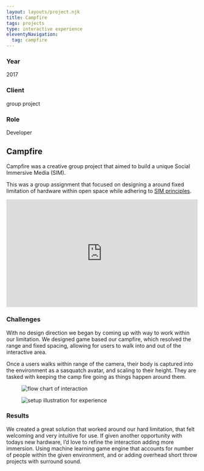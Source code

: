 ```yaml
---
layout: layouts/project.njk
title: Campfire
tags: projects
type: interactive experience
eleventyNavigation:
  tag: campfire
---
```


<article>
<div class="overview-header">
    <div class="overview-highlight">
        <div><h3>Year</h3><span>2017</span></div>
        <div><h3>Client</h3><span>group project</span></div>
        <div><h3>Role</h3><span>Developer</span></div>          
    </div>
<div class="overview">
    <h1>Campfire</h1>
    <p>Campfire was a creative group project that aimed to build a unique Social Immersive Media (SIM).</p>
    <p>This was a group assignment that focused on designing a around fixed limitation of hardware within 
open space while adhering to <a href="http://www.paulos.net/teaching/2009/AE/readings/protected/social-immersive-media-snibbe-chi09.pdf" target="_blank">SIM principles</a>.</p>
</div>
</div class="overview-header">
<div style="padding:56.25% 0 0 0;position:relative;"><iframe src="https://player.vimeo.com/video/312330422?h=ab7bf2136a&amp;badge=0&amp;autopause=0&amp;player_id=0&amp;app_id=58479" frameborder="0" allow="autoplay; fullscreen; picture-in-picture" allowfullscreen style="position:absolute;top:0;left:0;width:100%;height:100%;" title="BITS project video"></iframe></div><script src="https://player.vimeo.com/api/player.js"></script>

<section>
<h3>Challenges</h3>
<p>With no design direction we began by coming up with way to work within our limitation. We designed game based our campfire, which resolved the range and fixed spacing, allowing for users to walk into and out of the interactive area.</p> 
<p>Once a users walks within range of the camera, their body is captured into the environment as a sasquatch avatar, and scaling to their height. They are tasked with keeping the camp fire going as things happen around them.</p>
</section>
<secton class="gallery">
<figure>
<img draggable="false" src="{{ '/assets/campfire/flow-chart.png' | url }}" alt="flow chart of interaction">
</figure>

<figure>
<img draggable="false" src="{{ '/assets/campfire/setup.png' | url }}" alt="setup illustration for experience">
</figure>

</secton>
<section>
<h3>Results</h3>
<p>
We created a great solution that worked around our hard limitation, that felt welcoming and very intuitive for use. If given another opportunity with todays new hardware, I’d love to refine the interaction adding more immersion. Using machine learning game engine that accounts for number of people within the given environment, and or adding overhead short throw projects with surround sound. </p>

</section>
</article>
